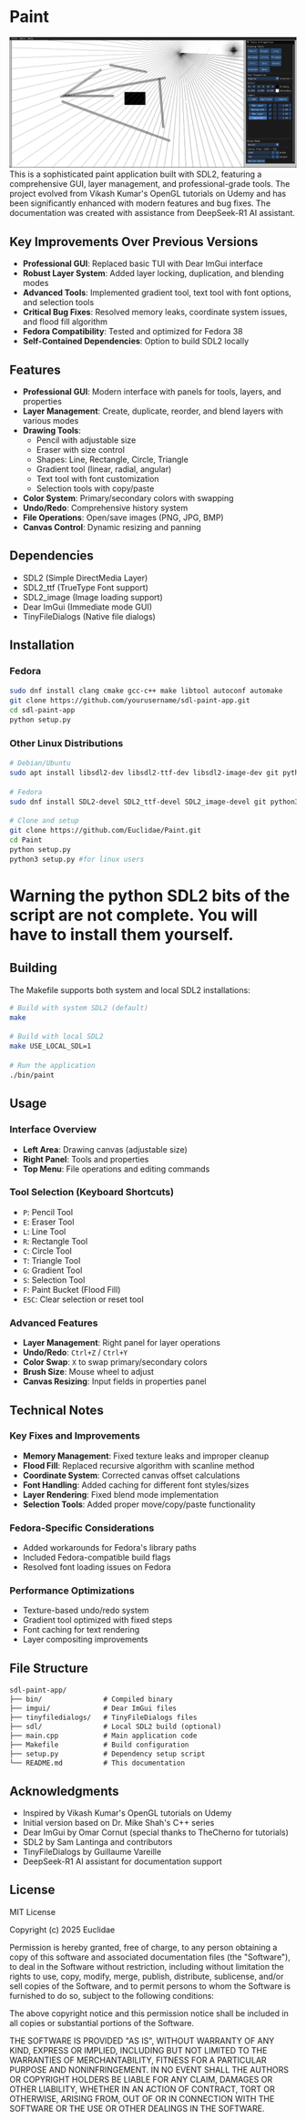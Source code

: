 # Paint

![alt text](image.png)
This is a sophisticated paint application built with SDL2, featuring a comprehensive GUI, layer management, and professional-grade tools. The project evolved from Vikash Kumar's OpenGL tutorials on Udemy and has been significantly enhanced with modern features and bug fixes. The documentation was created with assistance from DeepSeek-R1 AI assistant.

## Key Improvements Over Previous Versions

- **Professional GUI**: Replaced basic TUI with Dear ImGui interface
- **Robust Layer System**: Added layer locking, duplication, and blending modes
- **Advanced Tools**: Implemented gradient tool, text tool with font options, and selection tools
- **Critical Bug Fixes**: Resolved memory leaks, coordinate system issues, and flood fill algorithm
- **Fedora Compatibility**: Tested and optimized for Fedora 38
- **Self-Contained Dependencies**: Option to build SDL2 locally

## Features

- **Professional GUI**: Modern interface with panels for tools, layers, and properties
- **Layer Management**: Create, duplicate, reorder, and blend layers with various modes
- **Drawing Tools**:
  - Pencil with adjustable size
  - Eraser with size control
  - Shapes: Line, Rectangle, Circle, Triangle
  - Gradient tool (linear, radial, angular)
  - Text tool with font customization
  - Selection tools with copy/paste
- **Color System**: Primary/secondary colors with swapping
- **Undo/Redo**: Comprehensive history system
- **File Operations**: Open/save images (PNG, JPG, BMP)
- **Canvas Control**: Dynamic resizing and panning

## Dependencies

- SDL2 (Simple DirectMedia Layer)
- SDL2_ttf (TrueType Font support)
- SDL2_image (Image loading support)
- Dear ImGui (Immediate mode GUI)
- TinyFileDialogs (Native file dialogs)

## Installation

### Fedora

```bash
sudo dnf install clang cmake gcc-c++ make libtool autoconf automake
git clone https://github.com/yourusername/sdl-paint-app.git
cd sdl-paint-app
python setup.py
```

### Other Linux Distributions

```bash
# Debian/Ubuntu
sudo apt install libsdl2-dev libsdl2-ttf-dev libsdl2-image-dev git python3

# Fedora
sudo dnf install SDL2-devel SDL2_ttf-devel SDL2_image-devel git python3

# Clone and setup
git clone https://github.com/Euclidae/Paint.git
cd Paint
python setup.py
python3 setup.py #for linux users
```
# Warning the python SDL2 bits of the script are not complete. You will have to install them yourself.
## Building

The Makefile supports both system and local SDL2 installations:

```bash
# Build with system SDL2 (default)
make

# Build with local SDL2
make USE_LOCAL_SDL=1

# Run the application
./bin/paint
```

## Usage

### Interface Overview
- **Left Area**: Drawing canvas (adjustable size)
- **Right Panel**: Tools and properties
- **Top Menu**: File operations and editing commands

### Tool Selection (Keyboard Shortcuts)
- `P`: Pencil Tool
- `E`: Eraser Tool
- `L`: Line Tool
- `R`: Rectangle Tool
- `C`: Circle Tool
- `T`: Triangle Tool
- `G`: Gradient Tool
- `S`: Selection Tool
- `F`: Paint Bucket (Flood Fill)
- `ESC`: Clear selection or reset tool

### Advanced Features
- **Layer Management**: Right panel for layer operations
- **Undo/Redo**: `Ctrl+Z` / `Ctrl+Y`
- **Color Swap**: `X` to swap primary/secondary colors
- **Brush Size**: Mouse wheel to adjust
- **Canvas Resizing**: Input fields in properties panel

## Technical Notes

### Key Fixes and Improvements
- **Memory Management**: Fixed texture leaks and improper cleanup
- **Flood Fill**: Replaced recursive algorithm with scanline method
- **Coordinate System**: Corrected canvas offset calculations
- **Font Handling**: Added caching for different font styles/sizes
- **Layer Rendering**: Fixed blend mode implementation
- **Selection Tools**: Added proper move/copy/paste functionality

### Fedora-Specific Considerations
- Added workarounds for Fedora's library paths
- Included Fedora-compatible build flags
- Resolved font loading issues on Fedora

### Performance Optimizations
- Texture-based undo/redo system
- Gradient tool optimized with fixed steps
- Font caching for text rendering
- Layer compositing improvements

## File Structure

```
sdl-paint-app/
├── bin/               # Compiled binary
├── imgui/             # Dear ImGui files
├── tinyfiledialogs/   # TinyFileDialogs files
├── sdl/               # Local SDL2 build (optional)
├── main.cpp           # Main application code
├── Makefile           # Build configuration
├── setup.py           # Dependency setup script
└── README.md          # This documentation
```

## Acknowledgments

- Inspired by Vikash Kumar's OpenGL tutorials on Udemy
- Initial version based on Dr. Mike Shah's C++ series
- Dear ImGui by Omar Cornut (special thanks to TheCherno for tutorials)
- SDL2 by Sam Lantinga and contributors
- TinyFileDialogs by Guillaume Vareille
- DeepSeek-R1 AI assistant for documentation support

## License

MIT License

Copyright (c) 2025 Euclidae

Permission is hereby granted, free of charge, to any person obtaining a copy
of this software and associated documentation files (the "Software"), to deal
in the Software without restriction, including without limitation the rights
to use, copy, modify, merge, publish, distribute, sublicense, and/or sell
copies of the Software, and to permit persons to whom the Software is
furnished to do so, subject to the following conditions:

The above copyright notice and this permission notice shall be included in all
copies or substantial portions of the Software.

THE SOFTWARE IS PROVIDED "AS IS", WITHOUT WARRANTY OF ANY KIND, EXPRESS OR
IMPLIED, INCLUDING BUT NOT LIMITED TO THE WARRANTIES OF MERCHANTABILITY,
FITNESS FOR A PARTICULAR PURPOSE AND NONINFRINGEMENT. IN NO EVENT SHALL THE
AUTHORS OR COPYRIGHT HOLDERS BE LIABLE FOR ANY CLAIM, DAMAGES OR OTHER
LIABILITY, WHETHER IN AN ACTION OF CONTRACT, TORT OR OTHERWISE, ARISING FROM,
OUT OF OR IN CONNECTION WITH THE SOFTWARE OR THE USE OR OTHER DEALINGS IN THE
SOFTWARE.